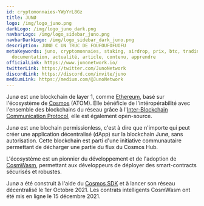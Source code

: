```yaml
---
id: cryptomonnaies-YWpYrL8Gz
title: JUNØ
logo: /img/logo_juno.png
darkLogo: /img/logo_juno_dark.png
navbarLogo: /img/logo_sidebar_juno.png
navbarDarkLogo: /img/logo_sidebar_dark_juno.png
description: JUNØ C UN TRUC DE FOUFOUFOFUOFU
metaKeywords: juno, cryptomonnaies, staking, airdrop, prix, btc, trading,
  documentation, actualité, article, contenu, apprendre
officialLink: https://www.junonetwork.io/
twitterLink: https://twitter.com/JunoNetwork
discordLink: https://discord.com/invite/juno
mediumLink: https://medium.com/@JunoNetwork
---
```

Junø est une blockchain de layer 1, comme [Ethereum](https://ethereum.org/fr/), basé sur l'écosystème de [Cosmos](/cryptomonnaies/cosmos) (ATOM). Elle bénéficie de l'intéropérabilité avec l'ensemble des blockchains du réseau grâce à l'[Inter-Blockchain Communication Protocol](https://ibcprotocol.org/), elle est également open-source.

Junø est une blochain permissionless, c'est à dire que n'importe qui peut créer une application décentralisé (dApp) sur la blockchain Junø, sans autorisation. Cette blockchain est parti d'une initiative communautaire permettant de décharger une partie du flux du Cosmos Hub.

L'écosystème est un pionnier du développement et de l'adoption de [CosmWasm](https://cosmwasm.com/), permettant aux développeurs de déployer des smart-contracts sécurisés et robustes.

Junø a été construit à l'aide du [Cosmos SDK](https://v1.cosmos.network/sdk) et à lancer son réseau décentralisé le 1er Octobre 2021. Les contrats intelligents CosmWasm ont été mis en ligne le 15 décembre 2021.

